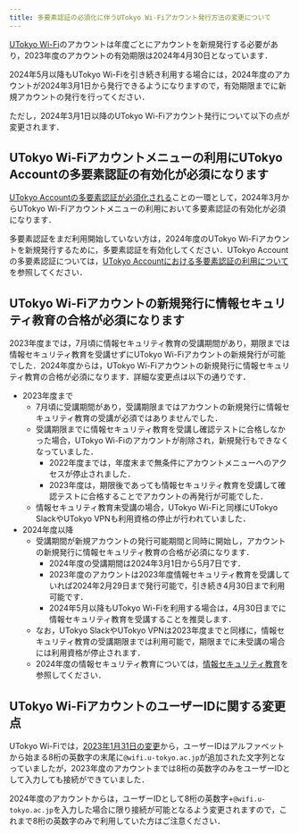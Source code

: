 ```yaml
---
title: 多要素認証の必須化に伴うUTokyo Wi-Fiアカウント発行方法の変更について
---
```


[UTokyo Wi-Fi](/utokyo_wifi/)のアカウントは年度ごとにアカウントを新規発行する必要があり，2023年度のアカウントの有効期限は2024年4月30日となっています．

2024年5月以降もUTokyo Wi-Fiを引き続き利用する場合には，2024年度のアカウントが2024年3月1日から発行できるようになりますので，有効期限までに新規アカウントの発行を行ってください．

ただし，2024年3月1日以降のUTokyo Wi-Fiアカウント発行について以下の点が変更されます．

## UTokyo Wi-Fiアカウントメニューの利用にUTokyo Accountの多要素認証の有効化が必須になります

[UTokyo Accountの多要素認証が必須化される](/notice/2024/mfa100-schedule)ことの一環として，2024年3月からUTokyo Wi-Fiアカウントメニューの利用において多要素認証の有効化が必須になります．

多要素認証をまだ利用開始していない方は，2024年度のUTokyo Wi-Fiアカウントを新規発行するために，多要素認証を有効化してください．UTokyo Accountの多要素認証については，[UTokyo Accountにおける多要素認証の利用について](/utokyo_account/mfa/)を参照してください．

## UTokyo Wi-Fiアカウントの新規発行に情報セキュリティ教育の合格が必須になります

2023年度までは，7月頃に情報セキュリティ教育の受講期間があり，期限までは情報セキュリティ教育を受講せずにUTokyo Wi-Fiアカウントの新規発行が可能でした．2024年度からは，UTokyo Wi-Fiアカウントの新規発行に情報セキュリティ教育の合格が必須になります．詳細な変更点は以下の通りです．

- 2023年度まで
  - 7月頃に受講期間があり，受講期限まではアカウントの新規発行に情報セキュリティ教育の受講が必須ではありませんでした．
  - 受講期限までに情報セキュリティ教育を受講し確認テストに合格しなかった場合，UTokyo Wi-Fiのアカウントが削除され，新規発行もできなくなっていました．
    - 2022年度までは，年度末まで無条件にアカウントメニューへのアクセスが停止されました．
    - 2023年度は，期限後であっても情報セキュリティ教育を受講して確認テストに合格することでアカウントの再発行が可能でした．
  - 情報セキュリティ教育未受講の場合，UTokyo Wi-Fiと同様にUTokyo SlackやUTokyo VPNも利用資格の停止が行われていました．
- 2024年度以降
  - 受講期間が新規アカウントの発行可能期間と同時に開始し，アカウントの新規発行に情報セキュリティ教育の合格が必須になります．
    - 2024年度の受講期間は2024年3月1日から5月7日です．
    - 2023年度のアカウントは2023年度情報セキュリティ教育を受講していれば2024年2月29日まで発行可能で，引き続き4月30日まで利用可能です．
    - 2024年5月以降もUTokyo Wi-Fiを利用する場合は，4月30日までに情報セキュリティ教育を受講することを推奨します．
  - なお，UTokyo SlackやUTokyo VPNは2023年度までと同様に，情報セキュリティ教育の受講期限までは利用可能で，期限までに未受講の場合には利用資格が停止されます．
  - 2024年度の情報セキュリティ教育については，[情報セキュリティ教育]()を参照してください．


## UTokyo Wi-FiアカウントのユーザーIDに関する変更点

UTokyo Wi-Fiでは，[2023年1月31日の変更](/notice/2023/01-wifi)から，ユーザーIDはアルファベットから始まる8桁の英数字の末尾に`@wifi.u-tokyo.ac.jp`が追加された文字列となっていましたが，2023年度のアカウントまでは8桁の英数字のみをユーザーIDとして入力しても接続ができていました．

2024年度のアカウントからは，ユーザーIDとして8桁の英数字+`@wifi.u-tokyo.ac.jp`を入力した場合に限り接続が可能となるよう変更されますので，これまで8桁の英数字のみで利用していた方はご注意ください．

